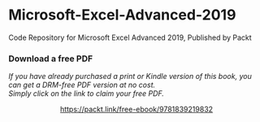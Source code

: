 # Microsoft-Excel-Advanced-2019
Code Repository for Microsoft Excel Advanced 2019, Published by Packt
### Download a free PDF

 <i>If you have already purchased a print or Kindle version of this book, you can get a DRM-free PDF version at no cost.<br>Simply click on the link to claim your free PDF.</i>
<p align="center"> <a href="https://packt.link/free-ebook/9781839219832">https://packt.link/free-ebook/9781839219832 </a> </p>